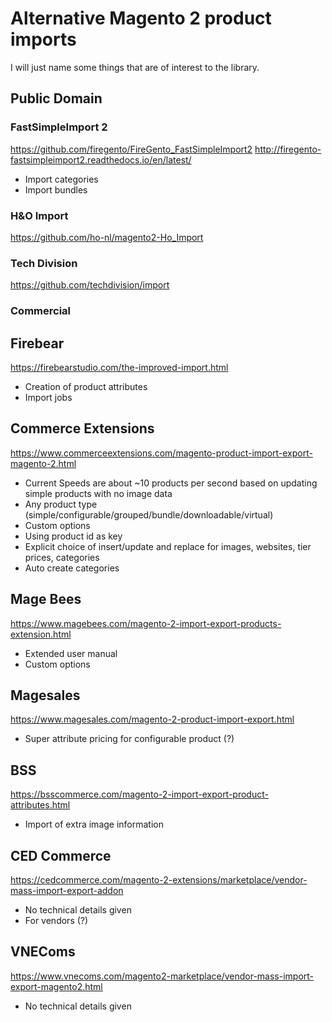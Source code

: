 # Alternative Magento 2 product imports

I will just name some things that are of interest to the library.

## Public Domain

### FastSimpleImport 2

https://github.com/firegento/FireGento_FastSimpleImport2
http://firegento-fastsimpleimport2.readthedocs.io/en/latest/

* Import categories
* Import bundles

### H&O Import

https://github.com/ho-nl/magento2-Ho_Import

### Tech Division

https://github.com/techdivision/import

### Commercial

## Firebear

https://firebearstudio.com/the-improved-import.html

* Creation of product attributes
* Import jobs

## Commerce Extensions

https://www.commerceextensions.com/magento-product-import-export-magento-2.html

* Current Speeds are about ~10 products per second based on updating simple products with no image data
* Any product type (simple/configurable/grouped/bundle/downloadable/virtual)
* Custom options
* Using product id as key
* Explicit choice of insert/update and replace for images, websites, tier prices, categories
* Auto create categories

## Mage Bees

https://www.magebees.com/magento-2-import-export-products-extension.html

* Extended user manual
* Custom options

## Magesales

https://www.magesales.com/magento-2-product-import-export.html

* Super attribute pricing for configurable product (?)

## BSS

https://bsscommerce.com/magento-2-import-export-product-attributes.html

* Import of extra image information

## CED Commerce

https://cedcommerce.com/magento-2-extensions/marketplace/vendor-mass-import-export-addon

* No technical details given
* For vendors (?)

## VNEComs

https://www.vnecoms.com/magento2-marketplace/vendor-mass-import-export-magento2.html

* No technical details given
